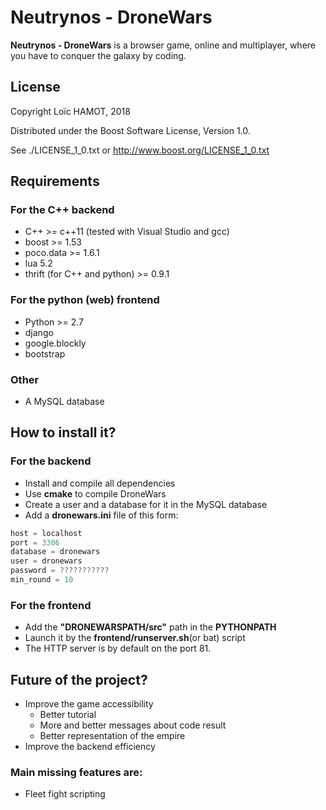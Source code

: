 ﻿# Neutrynos - DroneWars
**Neutrynos - DroneWars** is a browser game, online and multiplayer, where you have to conquer the galaxy by coding.

## License

Copyright Loïc HAMOT, 2018

Distributed under the Boost Software License, Version 1.0.

See ./LICENSE_1_0.txt or http://www.boost.org/LICENSE_1_0.txt

## Requirements

### For the C++ backend

* C++ >= c++11 (tested with Visual Studio and gcc)
* boost >= 1.53
* poco.data >= 1.6.1
* lua 5.2
* thrift (for C++ and python) >= 0.9.1

### For the python (web) frontend

* Python >= 2.7
* django
* google.blockly
* bootstrap

### Other

* A MySQL database

## How to install it?

### For the backend

* Install and compile all dependencies
* Use **cmake** to compile DroneWars
* Create a user and a database for it in the MySQL database
* Add a **dronewars.ini** file of this form:
```C
host = localhost
port = 3306
database = dronewars
user = dronewars
password = ???????????
min_round = 10
```

### For the frontend

* Add the **"DRONEWARSPATH/src"** path in the **PYTHONPATH**
* Launch it by the **frontend/runserver.sh**(or bat) script
* The HTTP server is by default on the port 81.

## Future of the project?

* Improve the game accessibility 
	* Better tutorial
	* More and better messages about code result
	* Better representation of the empire
* Improve the backend efficiency
	
### Main missing features are:

* Fleet fight scripting


